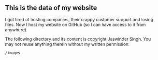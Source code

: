## This is the data of my website
I got tired of hosting companies, their crappy customer support and losing files. Now I host my website on GitHub (so I can have access to it from anywhere).

The following directory and its content is copyright Jaswinder Singh. You may not reuse anything therein without my written permission:

    /images
